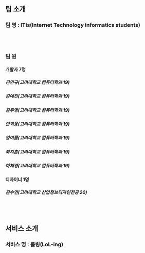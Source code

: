 ## 팀 소개

### 팀 명 : ITis(Internet Technology informatics students)

<br><br>

### 팀 원

#### 개발자 7명

##### 김민규(고려대학교 컴퓨터학과 19)
##### 김예진(고려대학교 컴퓨터학과 19)
##### 김주영(고려대학교 컴퓨터학과 19)
##### 안희웅(고려대학교 컴퓨터학과 19)
##### 양여름(고려대학교 컴퓨터학과 19)
##### 최치훈(고려대학교 컴퓨터학과 19)
##### 하채영(고려대학교 컴퓨터학과 19)



#### 디자이너 1명

##### 김수연(고려대학교 산업정보디자인전공 20)

<br><br>

## 서비스 소개

### 서비스 명 : 롤링(LoL-ing)
